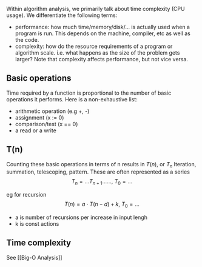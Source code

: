 Within algorithm analysis, we primarily talk about time complexity (CPU usage). We differentiate the following terms:
- performance: how much time/memory/disk/... is actually used when a program is run. This depends on the machine, compiler, etc as well as the code.
- complexity: how do the resource requirements of a program or algorithm scale. i.e. what happens as the size of the problem gets larger?
Note that complexity affects performance, but not vice versa.
## Basic operations
Time required by a function is proportional to the number of basic operations it performs. Here is a non-exhaustive list:
- arithmetic operation (e.g +, -)
- assignment (x := 0)
- comparison/test (x \=\= 0)
- a read or a write

## T(n)
Counting these basic operations in terms of n results in $T(n$), or $T_n$
Iteration, summation, telescoping, pattern.
These are often represented as a series
$$T_n=\dots T_{n+1}\dots\dots, \ T_{0}=\dots$$

eg for recursion
$$T(n)=a\cdot T(n-d)   +k, \ T_{0}=\dots$$
- a is number of recursions per increase in input lengh
- k is const actions

## Time complexity
See [[Big-O Analysis]]
